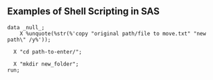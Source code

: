 ## Examples of Shell Scripting in SAS

```
data _null_;
	X %unquote(%str(%'copy "original path/file to move.txt" "new path\" /y%'));
  
  X "cd path-to-enter/";
  
  X "mkdir new_folder";
run;
```
